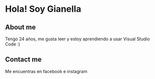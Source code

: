 # Hola! Soy Gianella
## About me
Tengo 24 años, me gusta leer y estoy aprendiendo a usar Visual Studio Code :)
## Contact me
Me encuentras en facebook e instagram
